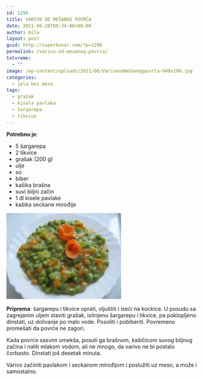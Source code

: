 ```yaml
---
id: 1296
title: VARIVO OD MEŠANOG POVRĆA
date: 2011-06-28T09:34:08+00:00
author: mila
layout: post
guid: http://superkuvar.com/?p=1296
permalink: /varivo-od-mesanog-povrca/
totvreme:
  - ""
image: /wp-content/uploads/2011/06/Varivoodmešanogpovrća-940x198.jpg
categories:
  - jela bez mesa
tags:
  - grašak
  - kisela pavlaka
  - šargarepa
  - tikvice
---
```

**Potrebno je**:

  * 5 šargarepa
  * 2 tikvice
  * grašak (200 g)
  * ulje
  * so
  * biber
  * kašika brašna
  * suvi biljni začin
  * 1 dl kisele pavlake
  * kašika seckane mirođije

<img class="alignnone size-medium wp-image-3529" title="Varivoodmešanogpovrća" src="/wp-content/uploads/2011/06/Varivoodmešanogpovrća-1024x768.jpg" alt="" width="300" height="225" /> 

**Priprema**: šargarepu i tikvice oprati, oljuštiti i iseći na kockice. U posudu sa zagrejanim uljem staviti grašak, isitnjenu šargarepu i tikvice, pa poklopljeno dinstati, uz dolivanje po malo vode. Posoliti i pobiberiti. Povremeno promešati da povrće ne zagori.

Kada povrće sasvim omekša, posuti ga brašnom, kašičicom suvog biljnog začina i naliti mlakom vodom, ali ne mnogo, da varivo ne bi postalo čorbasto. Dinstati još desetak minuta.

Varivo začiniti pavlakom i seckanom mirođijom i poslužiti uz meso, a može i samostalno.